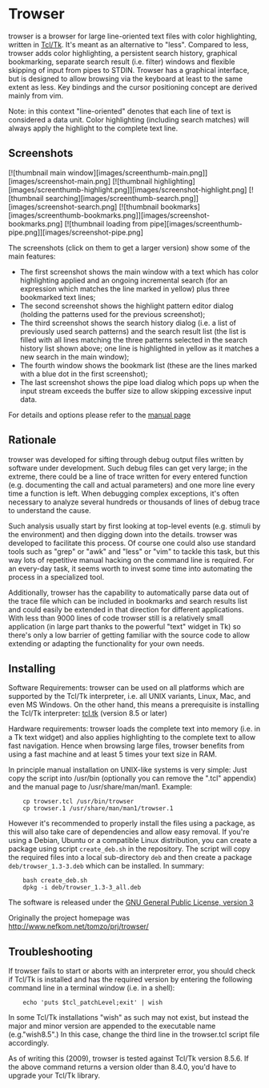 # Trowser

trowser is a browser for large line-oriented text files with color
highlighting, written in [Tcl/Tk](http://tcl.tk/). It's meant as an alternative to "less".
Compared to less, trowser adds color highlighting, a persistent search history,
graphical bookmarking, separate search result (i.e. filter) windows and
flexible skipping of input from pipes to STDIN.  Trowser has a graphical
interface, but is designed to allow browsing via the keyboard at least to the
same extent as less. Key bindings and the cursor positioning concept are
derived mainly from vim.

Note: in this context "line-oriented" denotes that each line of text is
considered a data unit.  Color highlighting (including search matches)
will always apply the highlight to the complete text line.

## Screenshots

[![thumbnail main window][images/screenthumb-main.png]][images/screenshot-main.png]
[![thumbnail highlighting][images/screenthumb-highlight.png]][images/screenshot-highlight.png]
[![thumbnail searching][images/screenthumb-search.png]][images/screenshot-search.png]
[![thumbnail bookmarks][images/screenthumb-bookmarks.png]][images/screenshot-bookmarks.png]
[![thumbnail loading from pipe][images/screenthumb-pipe.png]][images/screenshot-pipe.png]

The screenshots (click on them to get a larger version) show some of the main features:

<UL>
<LI>The first screenshot shows the main window with a text which has color
highlighting applied and an ongoing incremental search (for an expression
which matches the line marked in yellow) plus three bookmarked text lines;
<LI>The second screenshot shows the highlight pattern editor dialog
(holding the patterns used for the previous screenshot);
<LI>The third screenshot shows the search history dialog (i.e. a list of
previously used search patterns) and the search result list (the list is
filled with all lines matching the three patterns selected in the search
history list shown above; one line is highlighted in yellow as it matches
a new search in the main window);
<LI>The fourth window shows the bookmark list (these are the lines marked
with a blue dot in the first screenshot);
<LI>The last screenshot shows the pipe load dialog which pops up when the
input stream exceeds the buffer size to allow skipping excessive input data.
</UL>

For details and options please refer to the [manual page](manual.pod)

## Rationale

trowser was developed for sifting through debug output files written
by software under development. Such debug files can get very large;
in the extreme, there could be a line of trace written for every
entered function (e.g. documenting the call and actual parameters)
and one more line every time a function is left. When debugging
complex exceptions, it's often necessary to analyze several hundreds
or thousands of lines of debug trace to understand the cause.

Such analysis usually start by first looking at top-level events
(e.g. stimuli by the environment) and then digging down into the details.
trowser was developed to facilitate this process. Of course one could
also use standard tools such as "grep" or "awk" and "less" or "vim" to tackle
this task, but this way lots of repetitive manual hacking on the command
line is required. For an every-day task, it seems worth to invest some
time into automating the process in a specialized tool.

Additionally, trowser has the capability to
automatically parse data out of the trace file which can be included
in bookmarks and search results list and could easily be extended
in that direction for different applications. With less than 9000
lines of code trowser still is a relatively small application (in
large part thanks to the powerful "text" widget in Tk) so there's only
a low barrier of getting familiar with the source code to allow
extending or adapting the functionality for your own needs.

## Installing

Software Requirements: trowser can be used on all platforms which are
supported by the Tcl/Tk interpreter, i.e. all UNIX variants, Linux,
Mac, and even MS Windows. On the other hand, this means a prerequisite
is installing the Tcl/Tk interpreter:
[tcl.tk](http://tcl.tk/) (version 8.5 or later)

Hardware requirements: trowser loads the complete text into memory (i.e. in
a Tk text widget) and also applies highlighting to the complete text to
allow fast navigation.  Hence when browsing large files, trowser benefits
from using a fast machine and at least 5 times your text size in RAM.

In principle manual installation on UNIX-like systems is very simple:
Just copy the script into /usr/bin (optionally you can remove the ".tcl"
appendix) and the manual page to /usr/share/man/man1. Example:

```
    cp trowser.tcl /usr/bin/trowser
    cp trowser.1 /usr/share/man/man1/trowser.1
```

However it's recommended to properly install the files using a package,
as this will also take care of dependencies and allow easy removal.
If you're using a Debian, Ubuntu or a compatible Linux distribution, you
can create a package using script `create_deb.sh` in the repository.
The script will copy the required files into a local sub-directory `deb`
and then create a package `deb/trowser_1.3-3.deb` which can be installed.
In summary:

```
    bash create_deb.sh
    dpkg -i deb/trowser_1.3-3_all.deb
```

The software is released under the
[GNU General Public License, version 3](http://www.fsf.org/copyleft/gpl.html)

Originally the project homepage was <http://www.nefkom.net/tomzo/prj/trowser/>

## Troubleshooting

If trowser fails to start or aborts with an interpreter error, you should
check if Tcl/Tk is installed and has the required version by entering the
following command line in a terminal window (i.e. in a shell):

```console
    echo 'puts $tcl_patchLevel;exit' | wish
```
In some Tcl/Tk installations "wish" as such may not exist, but instead the
major and minor version are appended to the executable name (e.g."wish8.5".)
In this case, change the third line in the trowser.tcl script file accordingly.

As of writing this (2009), trowser is tested against Tcl/Tk version 8.5.6. If the
above command returns a version older than 8.4.0, you'd have to upgrade
your Tcl/Tk library.
